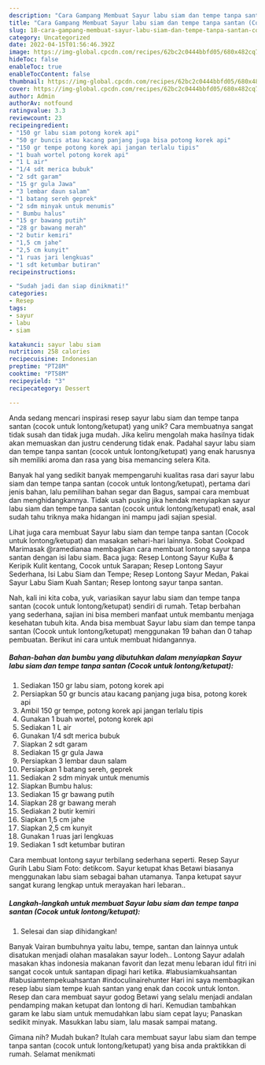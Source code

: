 ```yaml
---
description: "Cara Gampang Membuat Sayur labu siam dan tempe tanpa santan (Cocok untuk lontong/ketupat) yang Lezat Sekali"
title: "Cara Gampang Membuat Sayur labu siam dan tempe tanpa santan (Cocok untuk lontong/ketupat) yang Lezat Sekali"
slug: 18-cara-gampang-membuat-sayur-labu-siam-dan-tempe-tanpa-santan-cocok-untuk-lontong-ketupat-yang-lezat-sekali
category: Uncategorized
date: 2022-04-15T01:56:46.392Z
image: https://img-global.cpcdn.com/recipes/62bc2c0444bbfd05/680x482cq70/sayur-labu-siam-dan-tempe-tanpa-santan-cocok-untuk-lontongketupat-foto-resep-utama.jpg
hideToc: false
enableToc: true
enableTocContent: false
thumbnail: https://img-global.cpcdn.com/recipes/62bc2c0444bbfd05/680x482cq70/sayur-labu-siam-dan-tempe-tanpa-santan-cocok-untuk-lontongketupat-foto-resep-utama.jpg
cover: https://img-global.cpcdn.com/recipes/62bc2c0444bbfd05/680x482cq70/sayur-labu-siam-dan-tempe-tanpa-santan-cocok-untuk-lontongketupat-foto-resep-utama.jpg
author: Admin
authorAv: notfound
ratingvalue: 3.3
reviewcount: 23
recipeingredient:
- "150 gr labu siam potong korek api"
- "50 gr buncis atau kacang panjang juga bisa potong korek api"
- "150 gr tempe potong korek api jangan terlalu tipis"
- "1 buah wortel potong korek api"
- "1 L air"
- "1/4 sdt merica bubuk"
- "2 sdt garam"
- "15 gr gula Jawa"
- "3 lembar daun salam"
- "1 batang sereh geprek"
- "2 sdm minyak untuk menumis"
- " Bumbu halus"
- "15 gr bawang putih"
- "28 gr bawang merah"
- "2 butir kemiri"
- "1,5 cm jahe"
- "2,5 cm kunyit"
- "1 ruas jari lengkuas"
- "1 sdt ketumbar butiran"
recipeinstructions:

- "Sudah jadi dan siap dinikmati!"
categories:
- Resep
tags:
- sayur
- labu
- siam

katakunci: sayur labu siam 
nutrition: 258 calories
recipecuisine: Indonesian
preptime: "PT28M"
cooktime: "PT58M"
recipeyield: "3"
recipecategory: Dessert

---
```





Anda sedang mencari inspirasi resep sayur labu siam dan tempe tanpa santan (cocok untuk lontong/ketupat) yang unik? Cara membuatnya sangat tidak susah dan tidak juga mudah. Jika keliru mengolah maka hasilnya tidak akan memuaskan dan justru cenderung tidak enak. Padahal sayur labu siam dan tempe tanpa santan (cocok untuk lontong/ketupat) yang enak harusnya sih memiliki aroma dan rasa yang bisa memancing selera Kita.





Banyak hal yang sedikit banyak mempengaruhi kualitas rasa dari sayur labu siam dan tempe tanpa santan (cocok untuk lontong/ketupat), pertama dari jenis bahan, lalu pemilihan bahan segar dan Bagus, sampai cara membuat dan menghidangkannya. Tidak usah pusing jika hendak menyiapkan sayur labu siam dan tempe tanpa santan (cocok untuk lontong/ketupat) enak,      asal sudah tahu triknya maka hidangan ini mampu jadi sajian spesial.














Lihat juga cara membuat Sayur labu siam dan tempe tanpa santan (Cocok untuk lontong/ketupat) dan masakan sehari-hari lainnya. Sobat Cookpad Marimasak @ramedianaa membagikan cara membuat lontong sayur tanpa santan dengan isi labu siam. Baca juga: Resep Lontong Sayur KuBa &amp; Keripik Kulit kentang, Cocok untuk Sarapan; Resep Lontong Sayur Sederhana, Isi Labu Siam dan Tempe; Resep Lontong Sayur Medan, Pakai Sayur Labu Siam Kuah Santan; Resep lontong sayur tanpa santan.






Nah, kali ini kita coba, yuk, variasikan sayur labu siam dan tempe tanpa santan (cocok untuk lontong/ketupat) sendiri di rumah. Tetap berbahan yang sederhana, sajian ini bisa memberi manfaat untuk membantu menjaga kesehatan tubuh kita. Anda bisa membuat Sayur labu siam dan tempe tanpa santan (Cocok untuk lontong/ketupat) menggunakan 19 bahan dan 0 tahap pembuatan. Berikut ini cara untuk membuat hidangannya.

<!--inarticleads1-->

##### Bahan-bahan dan bumbu yang dibutuhkan dalam menyiapkan Sayur labu siam dan tempe tanpa santan (Cocok untuk lontong/ketupat):

1. Sediakan 150 gr labu siam, potong korek api
1. Persiapkan 50 gr buncis atau kacang panjang juga bisa, potong korek api
1. Ambil 150 gr tempe, potong korek api jangan terlalu tipis
1. Gunakan 1 buah wortel, potong korek api
1. Sediakan 1 L air
1. Gunakan 1/4 sdt merica bubuk
1. Siapkan 2 sdt garam
1. Sediakan 15 gr gula Jawa
1. Persiapkan 3 lembar daun salam
1. Persiapkan 1 batang sereh, geprek
1. Sediakan 2 sdm minyak untuk menumis
1. Siapkan  Bumbu halus:
1. Sediakan 15 gr bawang putih
1. Siapkan 28 gr bawang merah
1. Sediakan 2 butir kemiri
1. Siapkan 1,5 cm jahe
1. Siapkan 2,5 cm kunyit
1. Gunakan 1 ruas jari lengkuas
1. Sediakan 1 sdt ketumbar butiran


Cara membuat lontong sayur terbilang sederhana seperti. Resep Sayur Gurih Labu Siam Foto: detikcom. Sayur ketupat khas Betawi biasanya menggunakan labu siam sebagai bahan utamanya. Tanpa ketupat sayur sangat kurang lengkap untuk merayakan hari lebaran.. 

<!--inarticleads2-->

##### Langkah-langkah untuk membuat Sayur labu siam dan tempe tanpa santan (Cocok untuk lontong/ketupat):


1. Selesai dan siap dihidangkan!

Banyak Vairan bumbuhnya yaitu labu, tempe, santan dan lainnya untuk disatukan menjadi olahan masalakan sayur lodeh.. Lontong Sayur adalah masakan khas indonesia makanan favorit dan lezat menu lebaran idul fitri ini sangat cocok untuk santapan dipagi hari ketika. #labusiamkuahsantan #labusiamtempekuahsantan #indoculinairehunter Hari ini saya membagikan resep labu siam tempe kuah santan yang enak dan cocok untuk lonton. Resep dan cara membuat sayur godog Betawi yang selalu menjadi andalan pendamping makan ketupat dan lontong di hari. Kemudian tambahkan garam ke labu siam untuk memudahkan labu siam cepat layu; Panaskan sedikit minyak. Masukkan labu siam, lalu masak sampai matang. 

Gimana nih? Mudah bukan? Itulah cara membuat sayur labu siam dan tempe tanpa santan (cocok untuk lontong/ketupat) yang bisa anda praktikkan di rumah. Selamat menikmati
